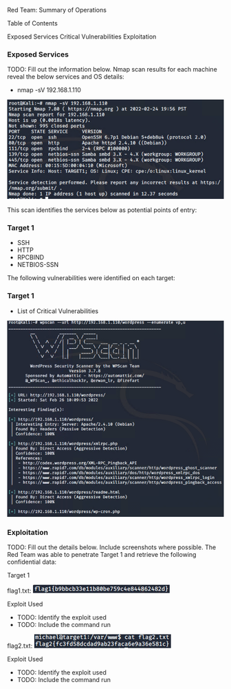Red Team: Summary of Operations

Table of Contents

Exposed Services
Critical Vulnerabilities
Exploitation


### Exposed Services
TODO: Fill out the information below.
Nmap scan results for each machine reveal the below services and OS details:
- nmap -sV 192.168.1.110  

![](Images/5.0-Target%201%20Nmap%20Scan.png)

This scan identifies the services below as potential points of entry:

### Target 1

- SSH
- HTTP
- RPCBIND
- NETBIOS-SSN

The following vulnerabilities were identified on each target:

### Target 1

- List of Critical Vulnerabilities



![](Images/5.1-Word%20Press%20Scan.png)

### Exploitation
TODO: Fill out the details below. Include screenshots where possible.
The Red Team was able to penetrate Target 1 and retrieve the following confidential data:

Target 1


flag1.txt: ![](Images/6.0-Flag1%20Found.png)


Exploit Used

- TODO: Identify the exploit used
- TODO: Include the command run



flag2.txt: ![](Images/7.0-Flag2%20Found.png)


Exploit Used

- TODO: Identify the exploit used
- TODO: Include the command run
